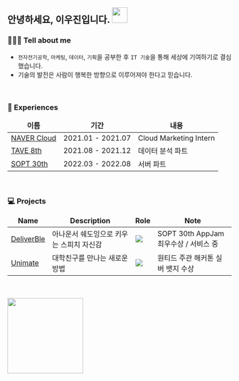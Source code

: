 ## 안녕하세요, 이우진입니다.  <img src="https://camo.githubusercontent.com/e8e7b06ecf583bc040eb60e44eb5b8e0ecc5421320a92929ce21522dbc34c891/68747470733a2f2f6d656469612e67697068792e636f6d2f6d656469612f6876524a434c467a6361737252346961377a2f67697068792e676966" width="35" data-canonical-src="https://media.giphy.com/media/hvRJCLFzcasrR4ia7z/giphy.gif" style="max-width: 100%;" />


### 🙍🏻‍♂️ Tell about me
- `전자전기공학`, `마케팅`, `데이터`, `기획`을 공부한 후 `IT 기술`을 통해 세상에 기여하기로 결심했습니다.
- 기술의 발전은 사람이 행복한 방향으로 이루어져야 한다고 믿습니다.
<br>

### 👣 Experiences
<table>
  <thead align="center">
    <tr border: none;>
      <td><b>이름</b></td>
      <td><b>기간</b></td>
      <td><b>내용</b></td>
    </tr>
  </thead>
  <tbody>
    <tr>
      <td><a href="https://www.navercloudcorp.com/">NAVER Cloud</a></td>
      <td>2021.01 - 2021.07</td>
      <td>Cloud Marketing Intern</td>
    </tr>
    <tr>
      <td><a href="https://blog.naver.com/t-ave">TAVE 8th</a></td>
      <td>2021.08 - 2021.12</td>
      <td>데이터 분석 파트</td>
    </tr>
    <tr>
      <td><a href="https://sopt.org/">SOPT 30th</a></td>
      <td>2022.03 - 2022.08</td>
      <td>서버 파트</td>
    </tr>
  </tbody>
</table>
<br>

### 💻 Projects
<table>
  <thead align="center">
    <tr border: none;>
      <td><b>Name</b></td>
      <td><b>Description</b></td>
      <td><b>Role</b></td>
      <td><b>Note</b></td>
    </tr>
  </thead>
  <tbody>
    <tr>
      <td><a href="https://deliverble.kr/">DeliverBle</a></td>
      <td>아나운서 쉐도잉으로 키우는 스피치 자신감</td>
      <td><img src="https://img.shields.io/badge/Backend-83B81A?style=flat-square"/><br></td>
      <td>SOPT 30th AppJam 최우수상 / 서비스 중</td>
    </tr>
    <tr>
      <td><a href="https://github.com/horsehair/unimate">Unimate</a></td>
      <td>대학친구를 만나는 새로운 방법</td>
      <td><img src="https://img.shields.io/badge/Backend-83B81A?style=flat-square"/><br></td>
      <td>원티드 주관 해커톤 실버 뱃지 수상</td>
    </tr>
  </tbody>
</table>
<br>
<br>

<div>
  <img height="170em" src="https://github-readme-stats.vercel.app/api?username=beer-2000&show_icons=true&theme=gruvbox" align="center" />
</div> 
<br> 
